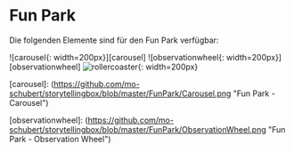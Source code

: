 # Fun Park

Die folgenden Elemente sind für den Fun Park verfügbar:

![carousel{: width=200px}][carousel]
![observationwheel{: width=200px}][observationwheel]
![rollercoaster{: width=200px}][rollercoaster]


[carousel]: (https://github.com/mo-schubert/storytellingbox/blob/master/FunPark/Carousel.png "Fun Park - Carousel")

[observationwheel]: (https://github.com/mo-schubert/storytellingbox/blob/master/FunPark/ObservationWheel.png "Fun Park - Observation Wheel")

[rollercoaster]: (https://github.com/mo-schubert/storytellingbox/blob/master/FunPark/RollerCoaster.png)
